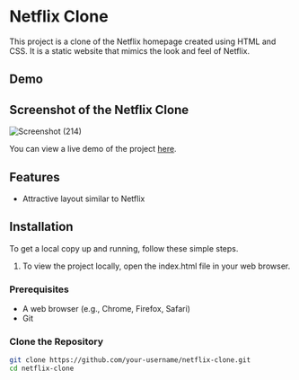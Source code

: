 # Netflix Clone

This project is a clone of the Netflix homepage created using HTML and CSS. It is a static website that mimics the look and feel of Netflix.

## Demo

## Screenshot of the Netflix Clone
![Screenshot (214)](https://github.com/Ark898/Netflix_login_page_clone/assets/137332440/39e33b04-f669-4ba3-9bf9-6095fd85fd1e)

You can view a live demo of the project [here](https://ark898.github.io/Netflix_login_page_clone/).

## Features

- Attractive layout similar to Netflix

## Installation

To get a local copy up and running, follow these simple steps.
1. To view the project locally, open the index.html file in your web browser.

### Prerequisites

- A web browser (e.g., Chrome, Firefox, Safari)
- Git

### Clone the Repository

```sh
git clone https://github.com/your-username/netflix-clone.git
cd netflix-clone
